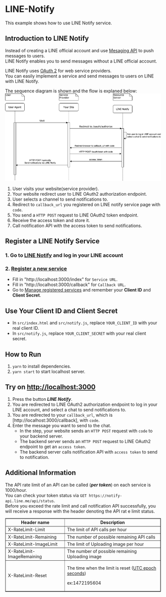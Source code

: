 # LINE-Notify

This example shows how to use LINE Notify service.

## Introduction to LINE Notify

Instead of creating a LINE official account and use [Mesaging API](https://developers.line.biz/en/reference/messaging-api/) to push messages to users. \
LINE Notify enables you to send messages without a LINE official account.

LINE Notify uses [OAuth 2](https://tools.ietf.org/html/rfc6749) for web service providers. \
You can easily implement a service and send messages to users on LINE with LINE Notify.

The sequence diagram is shown and the flow is explaned below: \
![sequence diagram](./images/LINE-Notify-sequece-diagram.png)

1. User visits your website(service provider).
2. Your website redirect user to LINE OAuth2 authorization endpoint.
3. User selects a channel to send notifications to.
4. Redirect to `callback_url` you registered on LINE notify service page with `code`.
5. You send a `HTTP POST` request to LINE OAuth2 token endpoint.
6. Receive the access token and store it.
7. Call notification API with the access token to send notifications.

## Register a LINE Notify Service

### 1. Go to [LINE Notify](https://notify-bot.line.me/en/) and log in your LINE account

### 2. [Register a new service](https://notify-bot.line.me/my/services/new)

- Fill in "http://localhost:3000/index" for `Service URL`.
- Fill in "http://localhost:3000/callback" for `Callback URL`.
- Go to [Manage registered services](https://notify-bot.line.me/my/services/) and remember your **Client ID** and **Client Secret**.

## Use Your Client ID and Client Secret

- In `src/index.html` and `src/notify.js`, replace `YOUR_CLIENT_ID` with your real client ID.
- In `src/notify.js`, replace `YOUR_CLIENT_SECRET` with your real client secret.

## How to Run

1. `yarn` to install dependencies.
2. `yarn start` to start localhost server.

## Try on [http://localhost:3000](http://localhost:3000)

1. Press the button **_LINE Notify_**.
2. You are redirected to LINE OAuth2 authorization endpoint to log in your LINE account, and select a chat to send notifications to.
3. You are redirected to your `callback_url`, which is [http://localhost:3000/callback], with `code`.
4. Enter the message you want to send to the chat.
    - In the step, your website sends an `HTTP POST` request with `code` to your backend server.
    - The backend server sends an `HTTP POST` request to LINE OAuth2 endpoint to get an `access token`.
    - The backend server calls notification API with `access token` to send to notification.

## Additional Information

The API rate limit of an API can be called (***per token***) on each service is 1000/hour. \
You can check your token status via `GET https://notify-api.line.me/api/status`. \
Before you exceed the rate limit and call notification API successfully, you will receive a response with the header denoting the API rat e limit status.

<table border="1">
  <thead>
    <tr>
      <th>Header name</th>
      <th>Description</th>
    </tr>
  </thead>
  <tbody>
    <tr>
      <td>X-RateLimit-Limit</td>
      <td>The limit of API calls per hour</td>
    </tr>
    <tr>
      <td>X-RateLimit-Remaining</td>
      <td>The number of possible remaining API calls</td>
    </tr>
    <tr>
      <td>X-RateLimit-ImageLimit</td>
      <td>The limit of Uploading image per hour</td>
    </tr>
    <tr>
      <td>X-RateLimit-ImageRemaining</td>
      <td>The number of possible remaining Uploading image</td>
    </tr>
    <tr>
      <td>X-RateLimit-Reset</td>
      <td>
        <p class="mdMN12Desc">The time when the limit is reset (<a href="http://en.wikipedia.org/wiki/Unix_time"
            target="_blank">UTC epoch seconds</a>)</p>
        <p class="mdMN12Desc">ex:1472195604</p>
      </td>
    </tr>
  </tbody>
</table>

